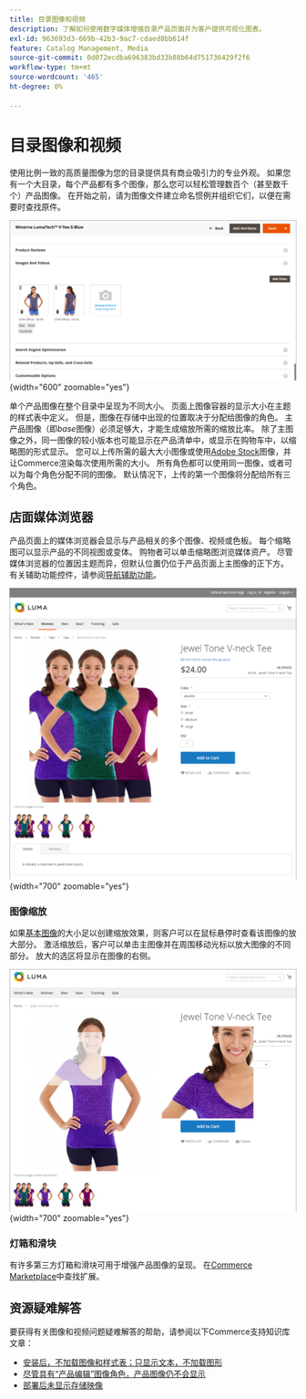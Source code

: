 ```yaml
---
title: 目录图像和视频
description: 了解如何使用数字媒体增强目录产品页面并为客户提供可视化图表。
exl-id: 963693d3-669b-42b3-9ac7-cdaed8bb614f
feature: Catalog Management, Media
source-git-commit: 0d072ecdba696383bd33b88b64d751736429f2f6
workflow-type: tm+mt
source-wordcount: '465'
ht-degree: 0%

---
```


# 目录图像和视频

使用比例一致的高质量图像为您的目录提供具有商业吸引力的专业外观。 如果您有一个大目录，每个产品都有多个图像，那么您可以轻松管理数百个（甚至数千个）产品图像。 在开始之前，请为图像文件建立命名惯例并组织它们，以便在需要时查找原件。

![产品图像](./assets/product-images-videos-swatch.png){width="600" zoomable="yes"}

单个产品图像在整个目录中呈现为不同大小。 页面上图像容器的显示大小在主题的样式表中定义。 但是，图像在存储中出现的位置取决于分配给图像的角色。 主产品图像（即&#x200B;_base_&#x200B;图像）必须足够大，才能生成缩放所需的缩放比率。 除了主图像之外，同一图像的较小版本也可能显示在产品清单中，或显示在购物车中，以缩略图的形式显示。 您可以上传所需的最大大小图像或使用[Adobe Stock](../content-design/adobe-stock.md)图像，并让Commerce渲染每次使用所需的大小。 所有角色都可以使用同一图像，或者可以为每个角色分配不同的图像。 默认情况下，上传的第一个图像将分配给所有三个角色。

## 店面媒体浏览器

产品页面上的媒体浏览器会显示与产品相关的多个图像、视频或色板。 每个缩略图可以显示产品的不同视图或变体。 购物者可以单击缩略图浏览媒体资产。 尽管媒体浏览器的位置因主题而异，但默认位置仍位于产品页面上主图像的正下方。 有关辅助功能控件，请参阅[导航辅助功能](../getting-started/navigation-accessibility.md)。

![店面媒体浏览器](./assets/storefront-thumbnail-gallery.png){width="700" zoomable="yes"}

### 图像缩放

如果[基本图像](product-image.md)的大小足以创建缩放效果，则客户可以在鼠标悬停时查看该图像的放大部分。 激活缩放后，客户可以单击主图像并在周围移动光标以放大图像的不同部分。 放大的选区将显示在图像的右侧。

![图像缩放](./assets/storefront-image-zoom.png){width="700" zoomable="yes"}

### 灯箱和滑块

有许多第三方灯箱和滑块可用于增强产品图像的呈现。 在[Commerce Marketplace](../getting-started/commerce-marketplace.md)中查找扩展。

## 资源疑难解答

要获得有关图像和视频问题疑难解答的帮助，请参阅以下Commerce支持知识库文章：

- [安装后，不加载图像和样式表；只显示文本，不加载图形](https://experienceleague.adobe.com/docs/commerce-knowledge-base/kb/troubleshooting/storefront/after-installing-images-and-stylesheets-do-not-load-only-text-displays-no-graphics.html)
- [尽管具有“产品编辑”图像角色，产品图像仍不会显示](https://experienceleague.adobe.com/docs/commerce-knowledge-base/kb/troubleshooting/storefront/product-images-do-not-display-despite-product-edit-image-roles.html)
- [部署后未显示存储映像](https://experienceleague.adobe.com/docs/commerce-knowledge-base/kb/troubleshooting/storefront/store-images-not-displayed-after-deployment.html)
